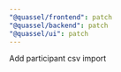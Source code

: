 ```yaml
---
"@quassel/frontend": patch
"@quassel/backend": patch
"@quassel/ui": patch
---
```


Add participant csv import
